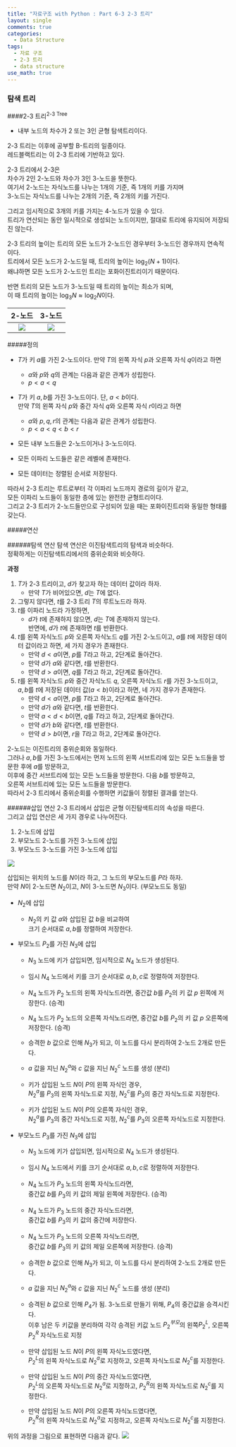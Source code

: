 ```yaml
---
title: "자료구조 with Python : Part 6-3 2-3 트리"
layout: single
comments: true
categories:
  - Data Structure
tags:
  - 자료 구조
  - 2-3 트리
  - data structure
use_math: true
---
```


### 탐색 트리


####2-3 트리<sup>2-3 Tree</sup>  
* 내부 노드의 차수가 2 또는 3인 균형 탐색트리이다.

2-3 트리는 이후에 공부할 B-트리의 일종이다.  
레드블랙트리는 이 2-3 트리에 기반하고 있다.

2-3 트리에서 2-3은  
차수가 2인 2-노드와 차수가 3인 3-노드을 뜻한다.  
여기서 2-노드는 자식노드를 나누는 1개의 기준, 즉 1개의 키를 가지며  
3-노드는 자식노드를 나누는 2개의 기준, 즉 2개의 키를 가진다.

그리고 임시적으로 3개의 키를 가지는 4-노드가 있을 수 있다.  
트리가 연산되는 동안 일시적으로 생성되는 노드이지만, 절대로 트리에 유지되어 저장되진 않는다.

2-3 트리의 높이는 트리의 모든 노드가 2-노드인 경우부터 3-노드인 경우까지 연속적이다.  
트리에서 모든 노드가 2-노드일 때, 트리의 높이는 $\log_2(N+1)$이다.  
왜냐하면 모든 노드가 2-노드인 트리는 포화이진트리이기 때문이다.

반면 트리의 모든 노드가 3-노드일 때 트리의 높이는 최소가 되며,  
이 때 트리의 높이는 $\log_3 N \approx \log_2 N$이다.


2-노드                      | 3-노드
:-------------------------:|:-------------------------:
![][2노드]                  |  ![][3노드]

#####정의
* $T$가 키 $a$를 가진 2-노드이다. 만약 $T$의 왼쪽 자식 $p$과 오른쪽 자식 $q$이라고 하면
  * $a$와 $p$와 $q$의 관계는 다음과 같은 관계가 성립한다.
  * $p < a < q$
* $T$가 키 $a, b$를 가진 3-노드이다. 단, $a < b$이다.  
  만약 $T$의 왼쪽 자식 $p$와 중간 자식 $q$와 오른쪽 자식 $r$이라고 하면
  * $a$와 $p, q, r$의 관계는 다음과 같은 관계가 성립한다.
  * $p < a < q < b < r$

* 모든 내부 노드들은 2-노드이거나 3-노드이다.
* 모든 이파리 노드들은 같은 레벨에 존재한다.
* 모든 데이터는 정렬된 순서로 저장된다.

따라서 2-3 트리는 루트로부터 각 이파리 노드까지 경로의 길이가 같고,  
모든 이파리 노드들이 동일한 층에 있는 완전한 균형트리이다.  
그리고 2-3 트리가 2-노드들만으로 구성되어 있을 때는 포화이진트리와 동일한 형태를 갖는다.

#####연산

######탐색 연산
탐색 연산은 이진탐색트리의 탐색과 비슷하다.  
정확하게는 이진탐색트리에서의 중위순회와 비슷하다.

**과정**
1. $T$가 2-3 트리이고, $d$가 찾고자 하는 데이터 값이라 하자.
    * 만약 $T$가 비어있으면, $d$는 $T$에 없다.
2. 그렇지 않다면, $t$를 2-3 트리 $T$의 루트노드라 하자.
3. $t$를 이파리 노드라 가정하면,
    * $d$가 $t$에 존재하지 않으면, $d$는 $T$에 존재하지 않는다.  
      반면에, $d$가 $t$에 존재하면 $t$를 반환한다.
4. $t$를 왼쪽 자식노드 $p$와 오른쪽 자식노드 $q$를 가진 2-노드이고,
   $a$를 $t$에 저장된 데이터 값이라고 하면, 세 가지 경우가 존재한다.
    * 만약 $d < a$이면, $p$를 $T$라고 하고, 2단계로 돌아간다.
    * 만약 $d$가 $a$와 같다면, $t$를 반환한다.
    * 만약 $d > a$이면, $q$를 $T$라고 하고, 2단계로 돌아간다.
5. $t$를 왼쪽 자식노드 $p$와 중간 자식노드 $q$, 오른쪽 자식노드 $r$를 가진 3-노드이고,  
   $a, b$를 $t$에 저장된 데이터 값($a < b$)이라고 하면, 네 가지 경우가 존재한다.
    * 만약 $d < a$이면, $p$를 $T$라고 하고, 2단계로 돌아간다.
    * 만약 $d$가 $a$와 같다면, $t$를 반환한다.
    * 만약 $a < d < b$이면, $q$를 $T$라고 하고, 2단계로 돌아간다.
    * 만약 $d$가 $b$와 같다면, $t$를 반환한다.
    * 만약 $d > b$이면, $r$을 $T$라고 하고, 2단계로 돌아간다.

2-노드는 이진트리의 중위순회와 동일하다.  
그러나 $a, b$를 가진 3-노드에서는 먼저 노드의 왼쪽 서브트리에 있는 모든 노드들을 방문한 후에 $a$를 방문하고,  
이후에 중간 서브트리에 있는 모든 노드들을 방문한다. 다음 $b$를 방문하고,  
오른쪽 서브트리에 있는 모든 노드들을 방문한다.  
따라서 2-3 트리에서 중위순회를 수행하면 키값들이 정렬된 결과를 얻는다.

######삽입 연산
2-3 트리에서 삽입은 균형 이진탐색트리의 속성을 따른다.  
그리고 삽입 연산은 세 가지 경우로 나누어진다.

1. 2-노드에 삽입
2. 부모노드 2-노드를 가진 3-노드에 삽입
3. 부모노드 3-노드를 가진 3-노드에 삽입

![](https://upload.wikimedia.org/wikipedia/commons/thumb/4/44/2-3_insertion.svg/581px-2-3_insertion.svg.png)

삽입되는 위치의 노드를 $N$이라 하고, 그 노드의 부모노드를 $P$라 하자.  
만약 $N$이 2-노드면 $N_2$이고, $N$이 3-노드면 $N_3$이다. (부모노드도 동일)
* $N_2$에 삽입
    * $N_2$의 키 값 $a$와 삽입된 값 $b$을 비교하여  
      크기 순서대로 $a, b$를 정렬하여 저장한다.

* 부모노드 $P_2$를 가진 $N_3$에 삽입
    * $N_3$ 노드에 키가 삽입되면, 임시적으로 $N_4$ 노드가 생성된다.
    * 임시 $N_4$ 노드에서 키를 크기 순서대로 $a, b, c$로 정렬하여 저장한다.

    * $N_4$ 노드가 $P_2$ 노드의 왼쪽 자식노드라면, 중간값 $b$를 $P_2$의 키 값 $p$ 왼쪽에 저장한다. (승격)
    * $N_4$ 노드가 $P_2$ 노드의 오른쪽 자식노드라면, 중간값 $b$를 $P_2$의 키 값 $p$ 오른쪽에 저장한다. (승격)

    * 승격한 $b$ 값으로 인해 $N_3$가 되고, 이 노드를 다시 분리하여 2-노드 2개로 만든다.
    * $a$ 값을 지닌 $N_2^a$와 $c$ 값을 지닌 $N_2^c$ 노드를 생성 (분리)

    * 키가 삽입된 노드 $N$이 $P$의 왼쪽 자식인 경우,  
      $N_2^a$를 $P_3$의 왼쪽 자식노드로 지정, $N_2^c$를 $P_3$의 중간 자식노드로 지정한다.
    * 키가 삽입된 노드 $N$이 $P$의 오른쪽 자식인 경우,  
      $N_2^a$를 $P_3$의 중간 자식노드로 지정, $N_2^c$를 $P_3$의 오른쪽 자식노드로 지정한다.

* 부모노드 $P_3$를 가진 $N_3$에 삽입
    * $N_3$ 노드에 키가 삽입되면, 임시적으로 $N_4$ 노드가 생성된다.
    * 임시 $N_4$ 노드에서 키를 크기 순서대로 $a, b, c$로 정렬하여 저장한다.

    * $N_4$ 노드가 $P_3$ 노드의 왼쪽 자식노드라면,  
      중간값 $b$를 $P_3$의 키 값의 제일 왼쪽에 저장한다. (승격)
    * $N_4$ 노드가 $P_3$ 노드의 중간 자식노드라면,  
      중간값 $b$를 $P_3$의 키 값의 중간에 저장한다.
    * $N_4$ 노드가 $P_3$ 노드의 오른쪽 자식노드라면,  
      중간값 $b$를 $P_3$의 키 값의 제일 오른쪽에 저장한다. (승격)

    * 승격한 $b$ 값으로 인해 $N_3$가 되고, 이 노드를 다시 분리하여 2-노드 2개로 만든다.
    * $a$ 값을 지닌 $N_2^a$와 $c$ 값을 지닌 $N_2^c$ 노드를 생성 (분리)
    * 승격된 $b$ 값으로 인해 $P_4$가 됨. 3-노드로 만들기 위해, $P_4$의 중간값을 승격시킨다.  
      이후 남은 두 키값을 분리하여 각각 승격된 키값 노드 $P_2^{부모}$의 왼쪽$P_2^{L}$, 오른쪽$P_2^{R}$ 자식노드로 지정

    * 만약 삽입된 노드 $N$이 $P$의 왼쪽 자식노드였다면,  
      $P_2^L$의 왼쪽 자식노드로 $N_2^a$로 지정하고, 오른쪽 자식노드로 $N_2^c$를 지정한다.
    * 만약 삽입된 노드 $N$이 $P$의 중간 자식노드였다면,  
      $P_2^L$의 오른쪽 자식노드로 $N_2^a$로 지정하고, $P_2^R$의 왼쪽 자식노드로 $N_2^c$를 지정한다.
    * 만약 삽입된 노드 $N$이 $P$의 오른쪽 자식노드였다면,  
      $P_2^R$의 왼쪽 자식노드로 $N_2^a$로 지정하고, 오른쪽 자식노드로 $N_2^c$를 지정한다.

위의 과정을 그림으로 표현하면 다음과 같다.
![](https://upload.wikimedia.org/wikipedia/commons/thumb/4/44/2-3_insertion.svg/581px-2-3_insertion.svg.png)



[2노드]: https://upload.wikimedia.org/wikipedia/commons/thumb/3/3a/2-3-4_tree_2-node.svg/166px-2-3-4_tree_2-node.svg.png
[3노드]: https://upload.wikimedia.org/wikipedia/commons/thumb/4/4a/2-3-4-tree_3-node.svg/180px-2-3-4-tree_3-node.svg.png
